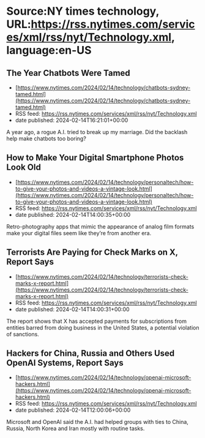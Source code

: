 # Source:NY times technology, URL:https://rss.nytimes.com/services/xml/rss/nyt/Technology.xml, language:en-US

## The Year Chatbots Were Tamed
 - [https://www.nytimes.com/2024/02/14/technology/chatbots-sydney-tamed.html](https://www.nytimes.com/2024/02/14/technology/chatbots-sydney-tamed.html)
 - RSS feed: https://rss.nytimes.com/services/xml/rss/nyt/Technology.xml
 - date published: 2024-02-14T16:21:01+00:00

A year ago, a rogue A.I. tried to break up my marriage. Did the backlash help make chatbots too boring?

## How to Make Your Digital Smartphone Photos Look Old
 - [https://www.nytimes.com/2024/02/14/technology/personaltech/how-to-give-your-photos-and-videos-a-vintage-look.html](https://www.nytimes.com/2024/02/14/technology/personaltech/how-to-give-your-photos-and-videos-a-vintage-look.html)
 - RSS feed: https://rss.nytimes.com/services/xml/rss/nyt/Technology.xml
 - date published: 2024-02-14T14:00:35+00:00

Retro-photography apps that mimic the appearance of analog film formats make your digital files seem like they’re from another era.

## Terrorists Are Paying for Check Marks on X, Report Says
 - [https://www.nytimes.com/2024/02/14/technology/terrorists-check-marks-x-report.html](https://www.nytimes.com/2024/02/14/technology/terrorists-check-marks-x-report.html)
 - RSS feed: https://rss.nytimes.com/services/xml/rss/nyt/Technology.xml
 - date published: 2024-02-14T14:00:31+00:00

The report shows that X has accepted payments for subscriptions from entities barred from doing business in the United States, a potential violation of sanctions.

## Hackers for China, Russia and Others Used OpenAI Systems, Report Says
 - [https://www.nytimes.com/2024/02/14/technology/openai-microsoft-hackers.html](https://www.nytimes.com/2024/02/14/technology/openai-microsoft-hackers.html)
 - RSS feed: https://rss.nytimes.com/services/xml/rss/nyt/Technology.xml
 - date published: 2024-02-14T12:00:06+00:00

Microsoft and OpenAI said the A.I. had helped groups with ties to China, Russia, North Korea and Iran mostly with routine tasks.

